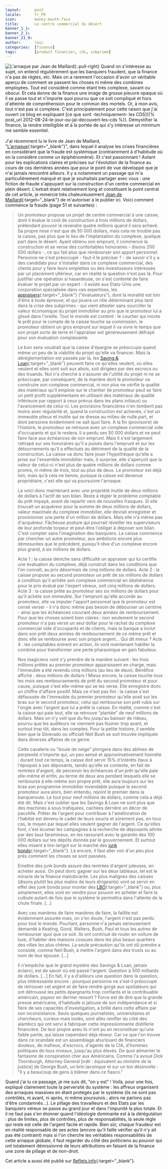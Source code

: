 ```yaml
---
layout:      post
locale:      fr_FR
icon:        money-mouth-face
title:       Le centre commercial du désert
banner_1_1:  
banner_2_1:  
banner_21_9: 
author:      loic
categories:  [finance]
tags:        [produit financier, cds, subprime]
---
```


![L'arnaque par Jean de Maillard](/assets/posts/2012/09/08/livre_larnaque.jpg){:.pull-right}
Quand on s'intéresse au sujet, on entend régulièrement que les banquiers fraudent, que la finance n'a pas de règles, etc.
Mais on a rarement l'occasion d'avoir un véritable aperçu de comment se passent les choses ni même des combines employées.
Tout est considéré comme étant très complexe, savant ou obscur.
Et cela donne de la finance une image de grosse pieuvre opaque où il se passe tout et n'importe quoi pourvu que ce soit compliqué
et hors d'atteinte de compréhension pour le commun des mortels. Or, à mon avis, tout n'est pas si complexe.
C'est principalement pour cette raison que j'ai ouvert ce blog en expliquant
[ce que sont -techniquement- les CDS]({% post_url 2012-08-24-le-jour-ou-jai-decouvert-les-cds %}).
Démystifier la finance, la rendre intelligible et à la portée de qui s'y intéresse un minimum me semble essentiel.<br>
<br>
J'ai récemment lu le livre de Jean de Maillard,
"[L'arnaque](https://www.librairie-richer.com/livre/1771638-l-arnaque-la-finance-au-dessus-des-lois-et-des--jean-de-maillard-folio){:target="_blank"}",
dans lequel il analyse les crises financières en considérant que la fraude est systémique (contrairement à d'habitude où on la considère comme un épiphénomène).
Et c'est passionnant ! Autant pour les explications claires et précises sur l'évolution de la finance au cours de ces dernières années
que pour le point de vue développé que je n'ai jamais rencontré ailleurs.
Il y a notamment un passage qui m'a particulièrement marqué et que je souhaitais partager avec vous :
une fiction de fraude s'appuyant sur la construction d'un centre commercial en plein désert.
L'extrait étant relativement long et constituant le point central de cet article,
je remercie très chaleureusement [Jean de Maillard](https://fr.wikipedia.org/wiki/Jean_de_Maillard){:target="_blank"} de m'autoriser à le publier ici.
Voici comment commence la fraude (page 51 et suivantes) :

> Un promoteur propose un projet de centre commercial à une caisse, dont il évalue le coût de construction à trois millions de dollars,
> prétendant pouvoir le revendre quatre millions quand il sera achevé. Sa propre mise n'est que de 50 000 dollars,
> mais cela ne trouble pas la caisse, pas plus que le lieu de l'implantation du complexe, quelque part dans le désert.
> Ayant obtenu son emprunt, il commence la construction et se verse des confortables honoraires - disons 200 000 dollars -,
> ce qui fait plus que rembourser son apport personnel. Personne ne s'est préoccupé - faut-il le préciser ? - de savoir s'il y a des candidats
> pour s'installer dans ce complexe commercial, des clients pour y faire leurs emplettes ou des investisseurs intéressés par un placement ultérieur,
> car en réalité la question n'est pas là. Pour justifier une opération si hasardeuse,
> on s'est contenté de faire évaluer le projet par un expert - il existe aux Etats-Unis une corporation spécialisée dans ces expertises,
> les [appraisers](https://www.investopedia.com/terms/a/appraiser.asp){:target="_blank"} ("évaluateurs"), dont la moralité est loin d'être à toute épreuve,
> et qui jouera un rôle déterminant plus tard dans la crise des subprimes - qui vient attester sans sourciller la valeur économique du projet immobilier
> au prix que le promoteur lui a glissé dans l'oreille. Tout le monde est content : le courtier qui monte le prêt pour le compte de la caisse
> touche sa commission, le promoteur obtient un gros emprunt sur lequel il va vivre le temps que son projet sorte de terre et l'appraiser est
> généreusement défrayé pour son évaluation complaisante.
> 
> Le bon sens voudrait que la caisse d'épargne se préoccupe quand même un peu de la viabilité du projet qu'elle va financer.
> Mais la déréglementation est passée par là, les [Saving & Loan](https://fr.wikipedia.org/wiki/Crise_des_Savings_and_loan){:target="_blank"}
> peuvent faire ce qu'elles veulent, où elles veulent et elles sont soit aux abois, soit dirigées par des escrocs ou des truands.
> Nul n'a cherché à s'assurer de l'utilité du projet ni ne se préoccupe, par conséquent, de la manière dont le promoteur va construire son complexe commercial,
> ni non plus ne vérifie la qualité des matériaux qu'il emploie sur le chantier
> (le promoteur peut se faire un petit profit supplémentaire en utilisant des matériaux de qualité inférieure par rapport à ceux prévus dans les plans initiaux)
> ou l'avancement de celui-ci. Les provisions financières n'en tombent pas moins avec régularité et, quand la construction est achevée,
> c'est un immeuble piteux et inutile qui se dresse au milieu de nulle part, et dont personne évidemment ne sait quoi faire.
> A la fin (provisoire) de l'histoire, le promoteur se retrouve avec un complexe commercial vide d'occupants et qui le restera.
> Il a perdu ses 50 000 dollars et ne peut faire face aux échéances de son emprunt.
> Mais il s'est largement rattrapé sur ses honoraires qu'il a puisés dans l'emprunt et sur les détournements qu'il a effectués au détriment de la qualité
> de la construction. La caisse va donc faire jouer l'hypothèque qu'elle a prise sur l'ensemble immobilier mais, ô surprise,
> elle s'aperçoit que la valeur de celui-ci n'est plus de quatre millions de dollars comme promis, ni même de trois,
> tout au plus de deux. Le promoteur est déjà loin, mais qu'à cela ne tienne, puisque la caisse est devenue propriétaire,
> c'est elle qui va poursuivre l'arnaque.
>
> La voici donc maintenant avec une propriété inutile de deux millions de dollars à l'actif de son bilan.
> Reste à régler le problème comptable du prêt impayé, avant de repartir vers de nouvelles frasques.
> Si elle trouvait un acquéreur pour la somme de deux millions de dollars, valeur maximale du complexe immobilier,
> elle devrait enregistrer et provisionner une perte d'un million de dollars. Mais elle n'a même pas d'acquéreur.
> Fâcheuse posture qui pourrait réveiller les superviseurs de leur profonde torpeur et peut-être l'obliger à déposer son bilan.
> C'est compter sans l'imagination des banquiers. La caisse commence par chercher un autre promoteur,
> aux ambitions encore plus démesurées que le précédent, puisqu'il rêve d'un complexe encore plus grand, à six millions de dollars.
>
> Acte 1 : la caisse déniche sans difficulté un appraiser qui lui certifie une évaluation du complexe, déjà construit dans les conditions que l'on connaît,
> au prix désormais de cinq millions de dollars.
> Acte 2 : la caisse propose au second promoteur un prêt de six millions de dollars à condition qu'il achète son complexe commercial en déshérence
> pour le prix évalué par l'expert véreux, soit cinq millions de dollars.
> Acte 3 : la caisse prête au promoteur ses six millions de dollars pour qu'il achète son immeuble.
> Sur l'emprunt qu'elle accorde au promoteur,
> elle va imputer l'apport personnel que le promoteur est censé verser - il n'a donc même pas besoin de débourser un centime - ainsi que les échéances
> couvrant deux années de remboursement. Pour que les choses soient bien claires :
> non seulement le second promoteur n'a pas versé un seul dollar pour le rachat du complexe commercial vide d'occupants et de clients,
> mais la banque a inclut dans son prêt deux années de remboursement de ce même prêt et donc elle se rembourse avec son propre argent...
> Qui dit mieux ?
> Acte 4 : les comptables entrent en action, ils vont maintenant habiller la combine pour transformer une perte pharaonique en gain fabuleux.
>
> Nos magiciens vont s'y prendre de la manière suivant : les trois millions prêtés au premier promoteur apparaissent en charge,
> mais l'immeuble a été revendu cinq millions (au lieu de deux). Bénéfice affiché : deux millions de dollars !
> Mieux encore, la caisse touche tous les mois ses remboursements de prêt du second promoteur et pour cause, puisque c'est elle-même qui se les verse.
> Elle enregistre donc un chiffre d'affaire positif. Mais ce n'est pas fini :
> la caisse s'est défaussée de l'immeuble du premier promoteur qu'elle avait sur les bras sur le second promoteur,
> celui qui rembourse son prêt rubis sur l'ongle avec l'argent que lui a prêté la caisse. En réalité, comme c'est la caisse qui paie tout,
> elle se retrouve "plantée" de neuf millions de dollars. Mais on n'y voit que du feu jusqu'au baisser de rideau,
> pourvu que les auditeurs ne viennent pas fouiner trop avant, et surtout trop tôt, dans les comptes.
> Pour la petite histoire, il semble bien que la Silverado où officiait Neil Bush se soit trouvée impliquée dans diverses affaires de ce genre.
>
> Cette cavalerie ou "boule de neige" plongera dans des abîmes de perplexité n'importe qui, un peu sensé et approximativement honnête :
> durant tout ce temps, la caisse doit servir 15% d'intérêts (taux à l'époque) à ses déposants, tandis qu'elle se contente, en fait de rentrées d'argent,
> de percevoir les échéances d'un prêt qu'elle paie elle-même et enfin, au terme de deux ans pendant lesquels elle se rembourse à elle-même son propre prêt,
> elle aura toujours sur les bras son programme immobilier invendable puisque le second promoteur aura alors, bien entendu,
> rejoint le premier dans la banqueroute. Le tout pour neuf millions de dollars, comme cela a déjà été dit.
> Mais c'est oublier que les Savings & Loan ne sont plus que des machines à sous trafiquées, cachées derrière un décor de pacotille.
> Prêter de l'argent pour contribuer à l'amélioration de l'habitat est devenu le cadet de leurs soucis et sûrement pas, en tous cas,
> le moyen par lequel elles veulent gagner de l'argent. Ce qu'elles font, c'est écumer les campagnes à la recherche de déposants attirés par des taux faramineux,
> en les rassurant avec la garantie des 100 000 dollars sur les dépôts donnée par le gouvernement.
> Et surtout elles misent à tire-larigot sur le marché des [junk bonds](http://www.trader-finance.fr/lexique-finance/definition-lettre-J/Junk-Bonds.html){:target="_blank"}.
> Là encore, il faut aller voir d'un peu plus près comment les choses se sont passées.
>
> Emettre des junk bonds assure des rentrées d'argent juteuses, en acheter aussi. On peut donc gagner sur les deux tableaux,
> tel est le miracle de la finance malodorante. Les plus malignes des caisses (disons plutôt les plus malins de leurs dirigeants)
> vont se servir en effet des junk bonds pour monter des [LBO](https://www.lafinancepourtous.com/decryptages/marches-financiers/produits-financiers/lbo/){:target="_blank"}
> ou, plus simplement, elles vont en vendre pour pouvoir en acheter et faire la culbute autant de fois que le système le permettra dans l'attente de la chute
> finale. [...]
>
> Avec ces manières de faire manières de faire, la faillite est évidemment assurée mais, on s'en doute, l'argent n'est pas perdu pour tout le monde.
> Pourtant, personne n'a jamais sérieusement demandé à Keating, Good, Walters, Bush, Paul et tous les autres de rembourser quoi que ce soit.
> Ils ont continué de rouler en voiture de luxe, d'habiter des maisons cossues dans les plus beaux quartiers des villes les plus chères.
> La seule précaution qu'ils ont dû prendre a consisté, comme Neil Bush, à mettre l'argent dans des trusts ou au nom de leur épouse. [...]
>
> Il n'empêche que le grand mystère des Savings & Loan, jamais éclairci, est de savoir où est passé l'argent. Question à 500 milliards de dollars. [...]
> En fait, il y a d'ailleurs une question dans la question, plus intéressante encore : pourquoi personne ne s'est-il préoccupé de retrouver cet argent
> et de faire rendre gorge aux spoliateurs qui ont détroussé les petits épargnants trop confiants et le contribuable américain, payeur en dernier ressort ?
> Force est de dire que la grande presse américaine, d'habitude si jalouse de son indépendance et si fière de ses capacités d'investigation,
> a brillé dans cette affaire par son inconsistance. Seuls quelques journalistes, universitaires et chercheurs, curieux mais isolés,
> sont allés renifler du côté des alambics qui ont servi à fabriquer cette impressionnante distillerie financière.
> De leur propre aveu ils n'ont pu en reconstituer qu'une faible partie, qui laisse cependant déjà rêveur.
> Car ce que l'on trouve dans ce scandale est un assemblage ahurissant de financiers douteux, de mafieux, d'escrocs, d'agents de la CIA,
> d'hommes politiques de tous niveaux, jusqu'au plus élevés. De quoi alimenter le fantasme de conspiration cher aux Américains.
> Comme l'a avoué Dick Thornburgh, Attorney General [ndlr : équivalent au ministre de la justice] de George Bush,
> un brin laconique et sur un ton désinvolte : "Il y a beaucoup de gens à blâmer dans ce fiasco."

Quand j'ai lu ce passage, je me suis dit, "on y est" ! Voilà, pour une fois, expliqué clairement toute la perversité du système :
les affreux organisent des arnaques massives en étant protégés par le système
(ils ne sont pas contrôlés, ni avant, ni après, ni même poursuivis ; alors ne parlons pas d'être condamnés...).
Le pillage des travailleurs et des Etats par les banquiers véreux se passe au grand jour et dans l'impunité la plus totale.
Et il ne faut pas s'en étonner quand l'idéologie dominante est à la dérégulation : plus de limites, plus de contrôles, plus de responsabilités,
la seule règle qui reste est celle de l'argent facile et rapide.
Bien sûr, chaque fraudeur est en réalité responsable de ses actes (encore qu'il faille vérifier qu'il n'y ait pas été contraint)
mais si l'on cherche les véritables responsabilités de cette arnaque globale,
il faut regarder du côté des politiciens au pouvoir qui ont totalement démissionné de leurs attributions en faisant de la finance une zone de pillage
et de non-droit.

Cet article a aussi été publié sur [Reflets.info](https://reflets.info/articles/le-centre-commercial-du-desert){:target="_blank"}.
